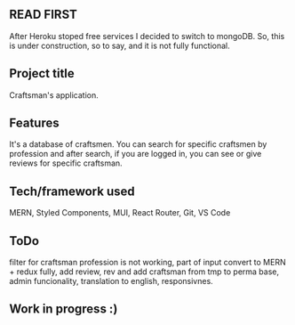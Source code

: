 ## READ FIRST
After Heroku stoped free services I decided to switch to mongoDB. So, this is under construction, so to say, and it is not fully functional. 

## Project title
Craftsman's application.
 
## Features
It's a database of craftsmen. You can search for specific craftsmen by profession and after search, if you are logged in, you can see or give reviews for specific craftsman. 

## Tech/framework used
MERN, Styled Components, MUI, React Router, Git, VS Code

## ToDo
filter for craftsman profession is not working, part of input 
convert to MERN + redux fully, 
add review,
rev and add craftsman from tmp to perma base,
admin funcionality,
translation to english, 
responsivnes. 

## Work in progress :) 
